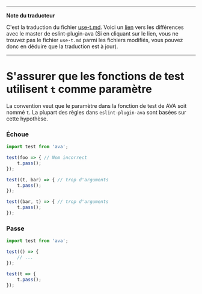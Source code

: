 ___
**Note du traducteur**

C'est la traduction du fichier [use-t.md](https://github.com/sindresorhus/eslint-plugin-ava/blob/master/docs/rules/use-t.md). Voici un [lien](https://github.com/sindresorhus/eslint-plugin-ava/compare/143c0bacbd3a9f636151d193414ffb2662283913...master#diff-17ed83dfe5d8198bdea74504bceedceb) vers les différences avec le master de eslint-plugin-ava (Si en cliquant sur le lien, vous ne trouvez pas le fichier `use-t.md` parmi les fichiers modifiés, vous pouvez donc en déduire que la traduction est à jour).
___
# S'assurer que les fonctions de test utilisent `t` comme paramètre

La convention veut que le paramètre dans la fonction de test de AVA soit nommé `t`. La plupart des règles dans `eslint-plugin-ava` sont basées sur cette hypothèse.

### Échoue

```js
import test from 'ava';

test(foo => { // Nom incorrect
	t.pass();
});

test((t, bar) => { // trop d'arguments
	t.pass();
});

test((bar, t) => { // trop d'arguments
	t.pass();
});
```

### Passe

```js
import test from 'ava';

test(() => {
	// ...
});

test(t => {
	t.pass();
});
```
